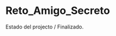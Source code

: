 <h1> Reto_Amigo_Secreto</h1>

Estado del projecto / Finalizado.



````Escoje el amigo secreto al azar
